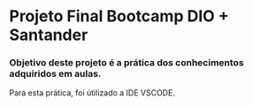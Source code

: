 # Projeto Final Bootcamp DIO + Santander 

### Objetivo deste projeto é a prática dos conhecimentos adquiridos em aulas. 

Para esta prática, foi útilizado a IDE VSCODE. 
